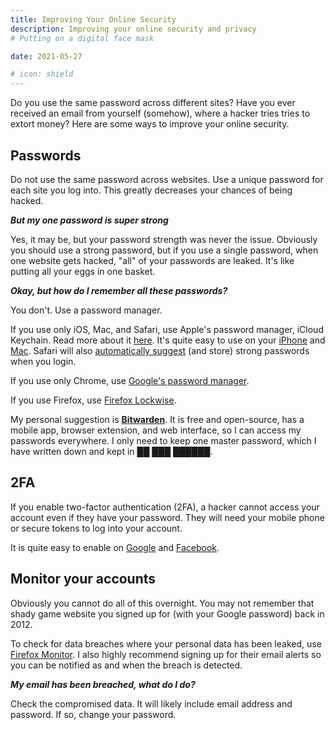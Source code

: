 ```yaml
---
title: Improving Your Online Security
description: Improving your online security and privacy
# Putting on a digital face mask 

date: 2021-05-27

# icon: shield
---
```


Do you use the same password across different sites? Have you ever received an email from yourself (somehow), where a hacker tries tries to extort money? Here are some ways to improve your online security.

## Passwords

Do not use the same password across websites. Use a unique password for each site you log into. This greatly decreases your chances of being hacked.

**_But my one password is super strong_**

Yes, it may be, but your password strength was never the issue. Obviously you should use a strong password, but if you use a single password, when one website gets hacked, "all" of your passwords are leaked. It's like putting all your eggs in one basket.

**_Okay, but how do I remember all these passwords?_**

You don't. Use a password manager.

If you use only iOS, Mac, and Safari, use Apple's password manager, iCloud Keychain. Read more about it [here](https://support.apple.com/en-sg/HT204085). It's quite easy to use on your [iPhone](https://support.apple.com/en-us/HT211146) and [Mac](https://support.apple.com/en-us/HT211145). Safari will also [automatically suggest](https://www.google.com/search?q=safari+suggest+strong+password) (and store) strong passwords when you login.

If you use only Chrome, use [Google's password manager](https://passwords.google.com/).

If you use Firefox, use [Firefox Lockwise](https://www.mozilla.org/en-US/firefox/lockwise/).

My personal suggestion is [**Bitwarden**](https://bitwarden.com/). It is free and open-source, has a mobile app, browser extension, and web interface, so I can access my passwords everywhere. I only need to keep one master password, which I have written down and kept in ██ ███ ██████.

## 2FA

If you enable two-factor authentication (2FA), a hacker cannot access your account even if they have your password. They will need your mobile phone or secure tokens to log into your account.

It is quite easy to enable on [Google](https://www.google.com/landing/2step/) and [Facebook](https://www.facebook.com/help/148233965247823).

## Monitor your accounts

Obviously you cannot do all of this overnight. You may not remember that shady game website you signed up for (with your Google password) back in 2012.

To check for data breaches where your personal data has been leaked, use [Firefox Monitor](https://monitor.firefox.com/). I also highly recommend signing up for their email alerts so you can be notified as and when the breach is detected.

**_My email has been breached, what do I do?_**

Check the compromised data. It will likely include email address and password. If so, change your password.
